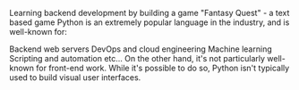Learning backend development by building a game "Fantasy Quest" - a text based game
Python is an extremely popular language in the industry, and is well-known for:

Backend web servers
DevOps and cloud engineering
Machine learning
Scripting and automation
etc...
On the other hand, it's not particularly well-known for front-end work. While it's possible to do so, Python isn't typically used to build visual user interfaces.
